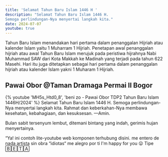 ```yaml
---
title: 'Selamat Tahun Baru Islam 1446 H '
description: "Selamat Tahun Baru Islam 1446 H. 
Semoga perlindungan-Nya menyertai langkah kita."
date: 2024-07-07
youtube: true
---
```


Tahun Baru Islam menandakan hari pertama dalam penanggalan Hijriah atau kalender Islam yaitu 1 Muharram 1 Hijriah.
Penetapan awal penanggalan hijriah atau awal Tahun Baru Islam merujuk pada peristiwa hijrahnya Nabi Muhammad SAW dari Kota Makkah ke Madinah yang terjadi pada tahun 622 Masehi. Hari itu juga ditetapkan sebagai hari pertama dalam penanggalan hijriah atau kalender Islam yakni 1 Muharam 1 Hijriah.

## Pawai Obor @Taman Dramaga Permai II Bogor

{% youtube 'MH5s_Htd0_8', 'beni zo - Pawai Obor TDP2 Tahun Baru Islam 1446H/2024' %}
Selamat Tahun Baru Islam 1446 H. 
Semoga perlindungan-Nya menyertai langkah kita.
Rahmat dan keberkahan-Nya membawa kesehatan, kebahagiaan, dan kesuksesan.
—Amin.

Bulan sabit tersenyum lembut, ditemani bintang yang indah, gerimis hujan menyertainya.

“Ya! ini contoh lite-youtube web komponen terhubung disini.
me entero de nada
artista sin obra
“idiotas“
me alegro por ti
I'm happy for you 😛
Tipe 🄱🄴🅃🄰
